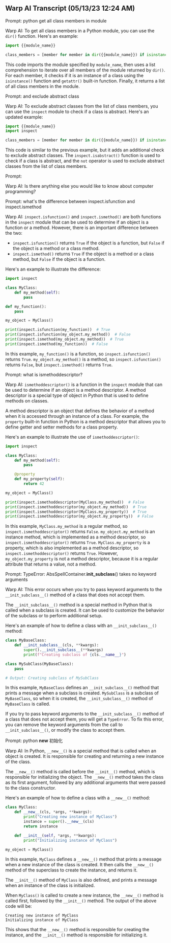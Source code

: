 ## Warp AI Transcript (05/13/23 12:24 AM)

Prompt: python get all class members in module

Warp AI: To get all class members in a Python module, you can use the `dir()` function. Here's an example:

```python
import {{module_name}}

class_members = [member for member in dir({{module_name}}) if isinstance(getattr({{module_name}}, member), type)]
```

This code imports the module specified by `module_name`, then uses a list comprehension to iterate over all members of the module returned by `dir()`. For each member, it checks if it is an instance of a class using the `isinstance()` function and `getattr()` built-in function. Finally, it returns a list of all class members in the module.

Prompt: and exclude abstract class

Warp AI: To exclude abstract classes from the list of class members, you can use the `inspect` module to check if a class is abstract. Here's an updated example:

```python
import {{module_name}}
import inspect

class_members = [member for member in dir({{module_name}}) if isinstance(getattr({{module_name}}, member), type) and not inspect.isabstract(getattr({{module_name}}, member))]
```

This code is similar to the previous example, but it adds an additional check to exclude abstract classes. The `inspect.isabstract()` function is used to check if a class is abstract, and the `not` operator is used to exclude abstract classes from the list of class members.

Prompt: 

Warp AI: Is there anything else you would like to know about computer programming?

Prompt: what's the difference between inspect.isfunction and inspect.ismethod

Warp AI: `inspect.isfunction()` and `inspect.ismethod()` are both functions in the `inspect` module that can be used to determine if an object is a function or a method. However, there is an important difference between the two:

- `inspect.isfunction()` returns `True` if the object is a function, but `False` if the object is a method or a class method.
- `inspect.ismethod()` returns `True` if the object is a method or a class method, but `False` if the object is a function.

Here's an example to illustrate the difference:

```python
import inspect

class MyClass:
    def my_method(self):
        pass

def my_function():
    pass

my_object = MyClass()

print(inspect.isfunction(my_function))  # True
print(inspect.isfunction(my_object.my_method))  # False
print(inspect.ismethod(my_object.my_method))  # True
print(inspect.ismethod(my_function))  # False
```

In this example, `my_function()` is a function, so `inspect.isfunction()` returns `True`. `my_object.my_method()` is a method, so `inspect.isfunction()` returns `False`, but `inspect.ismethod()` returns `True`.

Prompt: what is ismethoddescriptor?

Warp AI: `ismethoddescriptor()` is a function in the `inspect` module that can be used to determine if an object is a method descriptor. A method descriptor is a special type of object in Python that is used to define methods on classes. 

A method descriptor is an object that defines the behavior of a method when it is accessed through an instance of a class. For example, the `property` built-in function in Python is a method descriptor that allows you to define getter and setter methods for a class property.

Here's an example to illustrate the use of `ismethoddescriptor()`:

```python
import inspect

class MyClass:
    def my_method(self):
        pass

    @property
    def my_property(self):
        return 42

my_object = MyClass()

print(inspect.ismethoddescriptor(MyClass.my_method))  # False
print(inspect.ismethoddescriptor(my_object.my_method))  # True
print(inspect.ismethoddescriptor(MyClass.my_property))  # True
print(inspect.ismethoddescriptor(my_object.my_property))  # False
```

In this example, `MyClass.my_method` is a regular method, so `inspect.ismethoddescriptor()` returns `False`. `my_object.my_method` is an instance method, which is implemented as a method descriptor, so `inspect.ismethoddescriptor()` returns `True`. `MyClass.my_property` is a property, which is also implemented as a method descriptor, so `inspect.ismethoddescriptor()` returns `True`. However, `my_object.my_property` is not a method descriptor, because it is a regular attribute that returns a value, not a method.

Prompt: TypeError: AbsSpellContainer.__init_subclass__() takes no keyword arguments

Warp AI: This error occurs when you try to pass keyword arguments to the `__init_subclass__()` method of a class that does not accept them. 

The `__init_subclass__()` method is a special method in Python that is called when a subclass is created. It can be used to customize the behavior of the subclass or to perform additional setup.

Here's an example of how to define a class with an `__init_subclass__()` method:

```python
class MyBaseClass:
    def __init_subclass__(cls, **kwargs):
        super().__init_subclass__(**kwargs)
        print(f"Creating subclass of {cls.__name__}")

class MySubClass(MyBaseClass):
    pass

# Output: Creating subclass of MySubClass
```

In this example, `MyBaseClass` defines an `__init_subclass__()` method that prints a message when a subclass is created. `MySubClass` is a subclass of `MyBaseClass`, so when it is created, the `__init_subclass__()` method of `MyBaseClass` is called.

If you try to pass keyword arguments to the `__init_subclass__()` method of a class that does not accept them, you will get a `TypeError`. To fix this error, you can remove the keyword arguments from the call to `__init_subclass__()`, or modify the class to accept them.

Prompt: python __new__ 初始化

Warp AI: In Python, `__new__()` is a special method that is called when an object is created. It is responsible for creating and returning a new instance of the class.

The `__new__()` method is called before the `__init__()` method, which is responsible for initializing the object. The `__new__()` method takes the class as its first argument, followed by any additional arguments that were passed to the class constructor.

Here's an example of how to define a class with a `__new__()` method:

```python
class MyClass:
    def __new__(cls, *args, **kwargs):
        print("Creating new instance of MyClass")
        instance = super().__new__(cls)
        return instance

    def __init__(self, *args, **kwargs):
        print("Initializing instance of MyClass")

my_object = MyClass()
```

In this example, `MyClass` defines a `__new__()` method that prints a message when a new instance of the class is created. It then calls the `__new__()` method of the superclass to create the instance, and returns it.

The `__init__()` method of `MyClass` is also defined, and prints a message when an instance of the class is initialized.

When `MyClass()` is called to create a new instance, the `__new__()` method is called first, followed by the `__init__()` method. The output of the above code will be:

```
Creating new instance of MyClass
Initializing instance of MyClass
```

This shows that the `__new__()` method is responsible for creating the instance, and the `__init__()` method is responsible for initializing it.